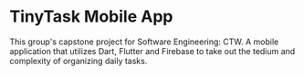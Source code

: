 # TinyTask Mobile App
This group's capstone project for Software Engineering: CTW. A mobile application that utilizes Dart, Flutter and Firebase to take out the tedium and complexity of organizing daily tasks. 
